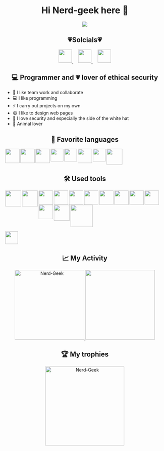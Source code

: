 <h1 align="center">Hi Nerd-geek here 👋</h1>

<div align="center">
    <img src="https://media.wired.com/photos/59547eae8e8cc150fa8ec15f/master/w_2560%2Cc_limit/DVDP_ObfuscatedCode_613x343.gif">
</div>

<h2 align="center">💗Solcials💗</h2>

<p align="center">
    <a href="https://github.com/Nerd-Geek" target="_blank" rel="noreferrer">
        <img src="https://raw.githubusercontent.com/danielcranney/readme-generator/main/public/icons/socials/github-dark.svg" width="42" height="42" />
    </a>
    &nbsp; &nbsp;
    <a href="https://www.linkedin.com/in/carlos-moreno-69ab5a224/" target="_blank" rel="noreferrer">
        <img src="https://raw.githubusercontent.com/danielcranney/readme-generator/main/public/icons/socials/linkedin.svg" width="42" height="42" />
    </a>
    &nbsp; &nbsp;
    <a href="https://twitter.com/nerdgeekinform1" target="_blank" rel="noreferrer">
        <img src="https://raw.githubusercontent.com/danielcranney/readme-generator/main/public/icons/socials/twitter.svg" width="42" height="42" />
    </a>
</p>

<h2 align="center">💻 Programmer and 💗 lover of ethical security</h2>

<p align="center">
    <ul>
        <li>👯 I like team work and collaborate</li>
        <li>💻 I like programming</li>
        <li>⚡ I carry out projects on my own</li>
        <li>😄 I like to design web pages</li>
        <li>🔭 I love security and especially the side of the white hat</li>
        <li>🙊 Animal lover</li>
    </ul>
</p>

<h2 align="center">🚀 Favorite languages</h2>

<!--HTML-->
<img align="left" src="https://camo.githubusercontent.com/309bd1d3bd253dff456421a439882e5189b95a839120f0555d7172ff277e99c3/68747470733a2f2f75706c6f61642e77696b696d656469612e6f72672f77696b6970656469612f636f6d6d6f6e732f7468756d622f362f36312f48544d4c355f6c6f676f5f616e645f776f72646d61726b2e7376672f35313270782d48544d4c355f6c6f676f5f616e645f776f72646d61726b2e7376672e706e67" height="45" data-canonical-src="https://upload.wikimedia.org/wikipedia/commons/thumb/6/61/HTML5_logo_and_wordmark.svg/512px-HTML5_logo_and_wordmark.svg.png">

<!--CSS-->
<img align="left" src="https://camo.githubusercontent.com/cf001d2a684fad204e899dab911627fbe9180dbaf26f89c432f438a375e88e6a/68747470733a2f2f75706c6f61642e77696b696d656469612e6f72672f77696b6970656469612f636f6d6d6f6e732f7468756d622f642f64352f435353335f6c6f676f5f616e645f776f72646d61726b2e7376672f3132303070782d435353335f6c6f676f5f616e645f776f72646d61726b2e7376672e706e67" height="45" data-canonical-src="https://upload.wikimedia.org/wikipedia/commons/thumb/d/d5/CSS3_logo_and_wordmark.svg/1200px-CSS3_logo_and_wordmark.svg.png">

<!--JAVA--->
<img align="left"  src="https://camo.githubusercontent.com/62ef05f988d169ece8b5aa2ec612ee4b679a3863fe586d4a4af9aa946955e8a0/68747470733a2f2f7777772e736f6d6d656c6965726465636166652e636f6d2f323031392f77702d636f6e74656e742f75706c6f6164732f323030392f30362f6a6176612d6c6f676f312d312e706e67" height="45" data-canonical-src="https://www.sommelierdecafe.com/2019/wp-content/uploads/2009/06/java-logo1-1.png">

<!--PYTHON-->
<img align="left" src="https://user-images.githubusercontent.com/90937483/141752846-5629c1ae-1a7e-4c86-a558-7b4ee68cc26f.png" 
height="40" />

<!--DART-->
<img align="left" src="https://user-images.githubusercontent.com/80284510/195204894-da768a9d-be0f-46d5-896c-cdc830e4e9cb.png" 
height="40" />

<!--ANDROID-->
<img align="left" src="https://camo.githubusercontent.com/31d79d0fdeab231244070743dfc6f4129ff23d67066a8b63f7910e04b62c1deb/68747470733a2f2f6c6f676f646f776e6c6f61642e6f72672f77702d636f6e74656e742f75706c6f6164732f323031352f30352f616e64726f69642d6c6f676f2d372d312e706e67" height="45" data-canonical-src="https://logodownload.org/wp-content/uploads/2015/05/android-logo-7-1.png">

<!--SQL-->
<img align="left" src="https://www.mikefal.net/wp-content/uploads/2016/05/logoAzureSql.png" 
height="40" />

<!--MONGO-->
<img src="https://img.icons8.com/color/452/mongodb.png" 
height="50" />

<h2 align="center">🛠️ Used tools</h2>

<!--DJANGO-->
<img align="left" 
src="https://user-images.githubusercontent.com/80284510/180657868-be407281-dbc0-4d86-8424-b7e01cd22412.png"
height="50" />

<!--SPRIBNG BOOT-->
<img align="left" 
src="https://user-images.githubusercontent.com/80284510/180657863-c5675290-d33e-4651-b59a-45f090c2c456.png"
height="50" />

<!--DOCKER-->
<img align="left"  src="https://camo.githubusercontent.com/2c530b38cb14e74d785ebe8d7bf1a649fb44d3e9f43a8dbc103dc01d1fbfce0e/68747470733a2f2f7777772e646f636b65722e636f6d2f73697465732f64656661756c742f66696c65732f64382f323031392d30372f766572746963616c2d6c6f676f2d6d6f6e6f6368726f6d617469632e706e67" height="45" data-canonical-src="https://www.docker.com/sites/default/files/d8/2019-07/vertical-logo-monochromatic.png">

<!--GIT-->
<img align="left"  src="https://camo.githubusercontent.com/c084dd81e1577424180d491bd4cc9d4b9ff1268dfbf9142eb0ac442d61906c05/68747470733a2f2f6d69726f2e6d656469756d2e636f6d2f6d61782f3635302f312a7a7a7664526d484747584f4e5a7075513246657173512e706e67" height="45" data-canonical-src="https://miro.medium.com/max/650/1*zzvdRmHGGXONZpuQ2FeqsQ.png">

<!--VISUAL STUDIO-->
<img align="left"  src="https://user-images.githubusercontent.com/674621/71187801-14e60a80-2280-11ea-94c9-e56576f76baf.png" height="45">

<!--GITKRAKEN-->
<img align="left"  src="https://camo.githubusercontent.com/9b7880ea6c26679fbb84609186648d6c33e7b45b4376a13429575498b4fcfd19/68747470733a2f2f6d6174657269616765656b2e636f6d2f77702d636f6e74656e742f75706c6f6164732f323032302f31302f4769744b72616b656e2d372e342e302d4465736361726761722d6772617469732e706e67" height="45" data-canonical-src="https://materiageek.com/wp-content/uploads/2020/10/GitKraken-7.4.0-Descargar-gratis.png">

<!--VMWARE-->
<img align="left"  src="https://camo.githubusercontent.com/2e214a26fab59cc2fce5a4b49e7b0a74c6ec4c03ded750486490b4eb5bd6c3ea/68747470733a2f2f75706c6f61642e77696b696d656469612e6f72672f77696b6970656469612f636f6d6d6f6e732f7468756d622f622f62352f444265617665725f6c6f676f2e7376672f3130323470782d444265617665725f6c6f676f2e7376672e706e67" height="45" data-canonical-src="https://upload.wikimedia.org/wikipedia/commons/thumb/b/b5/DBeaver_logo.svg/1024px-DBeaver_logo.svg.png">

<!--DBEAVER-->
<img align="left"  src="https://camo.githubusercontent.com/a57c02ec4694ccf6673a50dd66afde6ca08c8fa4ff4717cbafb6df352fd7878e/68747470733a2f2f64697374726561752e636f6d2f6769746875622e737667" height="45" data-canonical-src="https://distreau.com/github.svg">

<!--INTELIJ-->
<img align="left"  src="https://camo.githubusercontent.com/728910691bb690edee33bc5cfdf5c931f3b5d05a2f1dd3330766a09aa7a91698/68747470733a2f2f7265736f75726365732e6a6574627261696e732e636f6d2f73746f726167652f70726f64756374732f696e74656c6c696a2d696465612f696d672f6d6574612f696e74656c6c696a2d696465615f6c6f676f5f333030783330302e706e67" height="45" data-canonical-src="https://resources.jetbrains.com/storage/products/intellij-idea/img/meta/intellij-idea_logo_300x300.png">

<!--WORDPRESS-->
<img align="left" src="https://cdn-icons-png.flaticon.com/512/174/174881.png" 
height="45" />

<!--BOOTSTRAP-->
<img align="left" src="https://camo.githubusercontent.com/70ea199263787f23ad0f1feaf0c265d3baeb4286dd7089aa56ece4f73ee99f94/68747470733a2f2f63646e2e776f726c64766563746f726c6f676f2e636f6d2f6c6f676f732f626f6f7473747261702d352d312e737667" height="45" data-canonical-src="https://cdn.worldvectorlogo.com/logos/bootstrap-5-1.svg">

<!--VMWARE-->
<img align="left" src="https://es.seaicons.com/wp-content/uploads/2015/10/VMware-icon.png" 
height="50" />

<!--ODOO-->
<img src="https://clouding.io/blog/wp-content/uploads/2020/11/odoo_new_openerpfinal1000.png" 
height="70" />

<!--FLUTTER-->
<img src="https://user-images.githubusercontent.com/80284510/195205146-21afc25e-ecd6-4676-8a50-ff63301c7b21.png" 
height="40" />


<h2 align="center">📈 My Activity</h2>

<div align="center">
  <a href="https://github-readme-stats.vercel.app/api?username=Nerd-Geek&show_icons=true&theme=dracula">
    <img loading="lazy" src="https://github-readme-stats.vercel.app/api?username=Nerd-Geek&show_icons=true&theme=dracula" height="220" alt="Nerd-Geek"/>
  </a> 
   <a href="https://github-readme-stats.vercel.app/api/top-langs/?username=Nerd-Geek&theme=dracula">
    <img loading="lazy" src="https://github-readme-stats.vercel.app/api/top-langs/?username=Nerd-Geek&theme=dracula" height="220"/>
  </a> 
</div>

<h2 align="center">🏆 My trophies</h2>

<div align="center">
  <a href="https://github.com/ryo-ma/github-profile-trophy"><img src="https://github-profile-trophy.vercel.app/?username=Nerd-Geek&row=2&column=3&theme=onestar" alt="Nerd-Geek" height= 250/></a>
</div>
